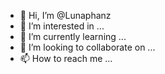 - 👋 Hi, I’m @Lunaphanz
- 👀 I’m interested in ...
- 🌱 I’m currently learning ...
- 💞️ I’m looking to collaborate on ...
- 📫 How to reach me ...

<!---
Lunaphanz/Lunaphanz is a ✨ special ✨ repository because its `README.md` (this file) appears on your GitHub profile.
You can click the Preview link to take a look at your changes.
--->
